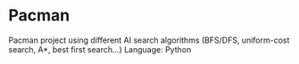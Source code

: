# Pacman
Pacman project using different AI search algorithms (BFS/DFS, uniform-cost search, A*, best first search...)
Language: Python
